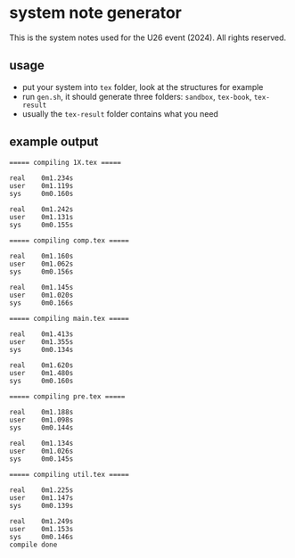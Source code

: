 # system note generator 

This is the system notes used for the U26 event (2024). All rights reserved.

## usage

- put your system into `tex` folder, look at the structures for example
- run `gen.sh`, it should generate three folders: `sandbox`, `tex-book`, `tex-result` 
- usually the `tex-result` folder contains what you need

## example output

```
===== compiling 1X.tex =====

real    0m1.234s
user    0m1.119s
sys     0m0.160s

real    0m1.242s
user    0m1.131s
sys     0m0.155s

===== compiling comp.tex =====

real    0m1.160s
user    0m1.062s
sys     0m0.156s

real    0m1.145s
user    0m1.020s
sys     0m0.166s

===== compiling main.tex =====

real    0m1.413s
user    0m1.355s
sys     0m0.134s

real    0m1.620s
user    0m1.480s
sys     0m0.160s

===== compiling pre.tex =====

real    0m1.188s
user    0m1.098s
sys     0m0.144s

real    0m1.134s
user    0m1.026s
sys     0m0.145s

===== compiling util.tex =====

real    0m1.225s
user    0m1.147s
sys     0m0.139s

real    0m1.249s
user    0m1.153s
sys     0m0.146s
compile done
```
